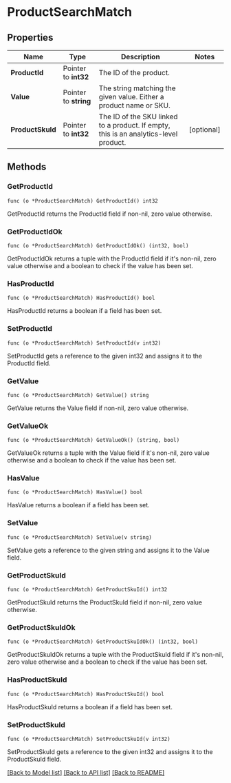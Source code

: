 # ProductSearchMatch

## Properties

Name | Type | Description | Notes
------------ | ------------- | ------------- | -------------
**ProductId** | Pointer to **int32** | The ID of the product. | 
**Value** | Pointer to **string** | The string matching the given value. Either a product name or SKU. | 
**ProductSkuId** | Pointer to **int32** | The ID of the SKU linked to a product. If empty, this is an analytics-level product. | [optional] 

## Methods

### GetProductId

`func (o *ProductSearchMatch) GetProductId() int32`

GetProductId returns the ProductId field if non-nil, zero value otherwise.

### GetProductIdOk

`func (o *ProductSearchMatch) GetProductIdOk() (int32, bool)`

GetProductIdOk returns a tuple with the ProductId field if it's non-nil, zero value otherwise
and a boolean to check if the value has been set.

### HasProductId

`func (o *ProductSearchMatch) HasProductId() bool`

HasProductId returns a boolean if a field has been set.

### SetProductId

`func (o *ProductSearchMatch) SetProductId(v int32)`

SetProductId gets a reference to the given int32 and assigns it to the ProductId field.

### GetValue

`func (o *ProductSearchMatch) GetValue() string`

GetValue returns the Value field if non-nil, zero value otherwise.

### GetValueOk

`func (o *ProductSearchMatch) GetValueOk() (string, bool)`

GetValueOk returns a tuple with the Value field if it's non-nil, zero value otherwise
and a boolean to check if the value has been set.

### HasValue

`func (o *ProductSearchMatch) HasValue() bool`

HasValue returns a boolean if a field has been set.

### SetValue

`func (o *ProductSearchMatch) SetValue(v string)`

SetValue gets a reference to the given string and assigns it to the Value field.

### GetProductSkuId

`func (o *ProductSearchMatch) GetProductSkuId() int32`

GetProductSkuId returns the ProductSkuId field if non-nil, zero value otherwise.

### GetProductSkuIdOk

`func (o *ProductSearchMatch) GetProductSkuIdOk() (int32, bool)`

GetProductSkuIdOk returns a tuple with the ProductSkuId field if it's non-nil, zero value otherwise
and a boolean to check if the value has been set.

### HasProductSkuId

`func (o *ProductSearchMatch) HasProductSkuId() bool`

HasProductSkuId returns a boolean if a field has been set.

### SetProductSkuId

`func (o *ProductSearchMatch) SetProductSkuId(v int32)`

SetProductSkuId gets a reference to the given int32 and assigns it to the ProductSkuId field.


[[Back to Model list]](../README.md#documentation-for-models) [[Back to API list]](../README.md#documentation-for-api-endpoints) [[Back to README]](../README.md)



